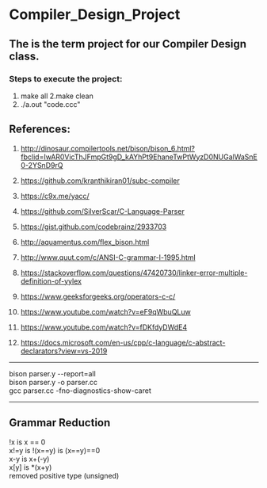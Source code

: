 # Compiler_Design_Project

## The is the term project for our Compiler Design class.

### Steps to execute the project:

1. make all
2.make clean
3. ./a.out "code.ccc"

## References:

1. http://dinosaur.compilertools.net/bison/bison_6.html?fbclid=IwAR0VicThJFmpGt9gD_kAYhPt9EhaneTwPtWyzD0NUGalWaSnE0-2YSnD9rQ

2. https://github.com/kranthikiran01/subc-compiler

3. https://c9x.me/yacc/

4. https://github.com/SilverScar/C-Language-Parser

5. https://gist.github.com/codebrainz/2933703

6. http://aquamentus.com/flex_bison.html

7. http://www.quut.com/c/ANSI-C-grammar-l-1995.html

8. https://stackoverflow.com/questions/47420730/linker-error-multiple-definition-of-yylex

9. https://www.geeksforgeeks.org/operators-c-c/

10. https://www.youtube.com/watch?v=eF9qWbuQLuw

11. https://www.youtube.com/watch?v=fDKfdyDWdE4

12. https://docs.microsoft.com/en-us/cpp/c-language/c-abstract-declarators?view=vs-2019

----------------------------------------------

bison parser.y --report=all  
bison parser.y -o parser.cc  
gcc parser.cc -fno-diagnostics-show-caret  

----------------------------------------------

## Grammar Reduction

!x is x == 0  
x!=y is !(x==y) is (x==y)==0  
x-y is x+(-y)  
x[y] is \*(x+y)  
removed positive type (unsigned)  
